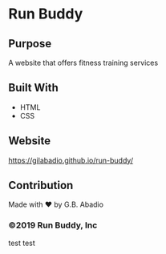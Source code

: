 # Run Buddy

## Purpose
A website that offers fitness training services

## Built With
* HTML
* CSS

## Website
https://gilabadio.github.io/run-buddy/

## Contribution
Made with ❤️ by G.B. Abadio

### ©️2019 Run Buddy, Inc
test test
